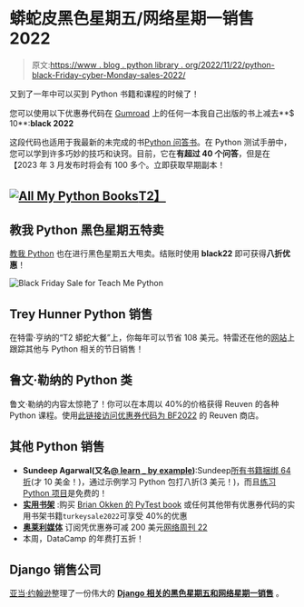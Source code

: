 # 蟒蛇皮黑色星期五/网络星期一销售 2022

> 原文:[https://www . blog . python library . org/2022/11/22/python-black-Friday-cyber-Monday-sales-2022/](https://www.blog.pythonlibrary.org/2022/11/22/python-black-friday-cyber-monday-sales-2022/)

又到了一年中可以买到 Python 书籍和课程的时候了！

您可以使用以下优惠券代码在 [Gumroad](https://driscollis.gumroad.com/) 上的任何一本我自己出版的书上减去**$ 10**:**black 2022**

这段代码也适用于我最新的未完成的书[Python 问答书](https://driscollis.gumroad.com/l/pyquiz)。在 Python 测试手册中，您可以学到许多巧妙的技巧和诀窍。目前，它在**有超过 40 个问答**，但是在【2023 年 3 月发布时将会有 100 多个。立即获取早期副本！

## [![All My Python Books](../Images/6e471600b640dac4b1e6170877ae1e62.png)T2】](https://driscollis.gumroad.com/)

## 教我 Python 黑色星期五特卖

[教我 Python](http://teachmepython.com/) 也在进行黑色星期五大甩卖。结账时使用 **black22** 即可获得**八折优惠**！

![Black Friday Sale for Teach Me Python](../Images/b7304cb978b00aa2593bc181eb875f51.png)

## Trey Hunner Python 销售

在特雷·亨纳的“T2 蟒蛇大餐”上，你每年可以节省 108 美元。特雷还在他的[网站](https://treyhunner.com/2022/11/python-black-friday-and-cyber-monday-sales-2022/)上跟踪其他与 Python 相关的节日销售！

## 鲁文·勒纳的 Python 类

鲁文·勒纳的内容太惊艳了！你可以在本周以 40%的价格获得 Reuven 的各种 Python 课程。使用[此链接访问优惠券代码为 BF2022](https://store.lerner.co.il/?coupon=BF2022) 的 Reuven 商店。

## 其他 Python 销售

*   **Sundeep Agarwal(又名[@ learn _ by example](https://twitter.com/learn_byexample))**:Sundeep[所有书籍捆绑 64 折](https://learnbyexample.gumroad.com/l/all-books/FestiveOffer)(才 10 美金！)，通过示例学习 Python 包打八折(3 美元！)，而且[练习 Python 项目](https://learnbyexample.gumroad.com/l/py_projects/FestiveOffer)是免费的！
*   **[实用书架](https://pragprog.com/)** :购买 [Brian Okken 的 PyTest book](https://pragprog.com/titles/bopytest2/python-testing-with-pytest-second-edition/) 或任何其他带有优惠券代码的实用书架书籍`turkeysale2022`可享受 40%的优惠
*   **[奥莱利媒体](https://www.oreilly.com/online-learning/cyber-monday-2022.html)** 订阅凭优惠券可减 200 美元[网络周刊 22](https://www.oreilly.com/online-learning/cyber-monday-2022.html)
*   本周，DataCamp 的年费打五折！

## Django 销售公司

[亚当·约翰逊](https://twitter.com/AdamChainz)整理了一份伟大的 [**Django 相关的黑色星期五和网络星期一销售**](https://adamj.eu/tech/2022/11/21/django-black-friday-deals-2022/) 。